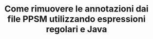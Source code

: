 ---
############################# Static ############################
layout: "auto-gen-gist"
draft: false
path: "it/redaction/java/annotation/ppsm"
otherformats: CSV DOC DOCM DOCX DOT DOTM DOTX PDF POT POTM PPS PPSX PPT PPTM PPTX RTF XLS XLSM XLSX XLT XLTM XLTX  

############################# Head ############################
head_title: "Oscura annotazioni PPSM tramite espressione regolare in Java"
head_description: "GroupDocs.Redactionl'Java API consente agli sviluppatori di oscurare annotazioni da PDF DOC DOCX RTF XLSX CSV PPT PPTX e immagini utilizzando espressioni regolari in Java"

############################# Header ############################
title: "Come rimuovere le annotazioni dai file PPSM utilizzando espressioni regolari e Java"
description: "GroupDocs.RedactionL'Java API consente di oscurare, nascondere o rimuovere commenti sensibili da documenti di elaborazione testi, fogli di lavoro, presentazioni, PDFe immagini utilizzando espressioni regolari."

################### SubMenu/Download Button #####################
button:
    enable: true

############################# About ############################
about:
    enable: true
    title: "Cos'è la sanificazione dei commenti?"
    content: |
        La redazione o sanificazione del testo è il processo di rimozione delle annotazioni riservate o indesiderate dai documenti digitali lasciando intatto il resto del documento o paragrafo che lo contiene. La redazione aiuta gli utenti e l'organizzazione a proteggere le proprie informazioni sensibili nascondendole o rimuovendole in modo permanente. Utilizzando GroupDocs.Redaction Java gli utenti dell'API possono ora oscurare, nascondere o rimuovere testo riservato da documenti di elaborazione testi, fogli di lavoro, presentazioni, PDF e file di immagini raster. L'API fornisce un'ampia gamma di opzioni e metodi per la redazione di informazioni private nei documenti. Supporta la ricerca e la redazione utilizzando espressioni regolari, l'uso di redazioni testuali (codici di esenzione) o grafiche (rettangoli colorati) e molto altro. Allora perché non provare ad automatizzare il processo di redazione dei documenti scaricando l'API ed esplorandone le funzionalità di base e avanzate.

############################# Steps ############################
steps:
    enable: true
    block:
    - title_left: "Oscura annotazioni PPSM utilizzando le espressioni regolari in Java"
      content_left: |
        GroupDocs.Redaction consente di oscurare facilmente dati di natura sensibile o privata dai tuoi documenti. Il caso di redazione più popolare è rimuovere un'annotazione da un documento. 

        Il seguente codice può essere utilizzato per applicare la redazione delle annotazioni a un documento utilizzando un'espressione regolare. Consente agli utenti di sostituire tutti i commenti, facendo riferimento a "john" con un "[redatto]" come codice di esenzione,

      title_right: "Rimuovi dati sensibili da PPSM commenti"
      content_right: |
        * Crea un'istanza della classe [Redactor](https://apireference.groupdocs.com/redaction/java/com.groupdocs.redaction/Redactor) e carica il file PPSM
        * Crea un'istanza della classe [AnnotationRedaction](https://apireference.groupdocs.com/redaction/java/com.groupdocs.redaction.redactions/AnnotationRedaction)
        * Chiama il metodo redactor.apply con l'oggetto della classe AnnotationRedaction
        * Chiama il metodo redactor.save per salvare le modifiche 

      gisthash: "75d727ec8cec6c416b307caeee59f44b"
      gistfile: "AnnotationDaction.java"
      
    - title_left: "Requisiti di sistema"
      content_left: |
        GroupDocs.Redaction for Java Le API sono supportate su tutte le principali piattaforme e sistemi operativi. Per una guida completa ai requisiti di sistema, visita [requisiti di sistema](https://docs.groupdocs.com/redaction/java/system-requirements) Prima di eseguire il codice seguente, assicurati di avere i seguenti prerequisiti installati sul tuo sistema :
        * Sistemi operativi: Microsoft Windows, Linux, Macsistema operativo
        * Ambiente di sviluppo: NetBeans, Intellij IDEA, Eclipse ecc
        * Java Ambiente di runtime: J2SE 6.0 e versioni successive
        * Ottieni l'ultima versione di GroupDocs.Redaction for Java da [Maven](https://repository.groupdocs.com/webapp/#/artifacts/browse/tree/General/repo/com/groupdocs/groupdocs-redaction)
        
      title_right: "Come usare GroupDocs.Redaction?"
      content_right: |
        * Consenti agli utenti di aggiungere formati di documenti personalizzati e tipi di redazioni
        * Non è necessario alcun software aggiuntivo per rimuovere le informazioni sensibili
        * Possibilità di impostare il documento di rendering dell'intervallo di pagine come PDF
        * Un modo semplice per redigere diversi tipi di metadati: nome dell'autore, versione, titolo, oggetto, descrizione e molti altri
        * Estrazione delle informazioni sul documento: tipo di file, numero di pagine, ecc.

############################# Demos ############################
demos:
    enable: true
############################# About Formats ############################
about_formats:
    enable: true
############################# More Formats ############################
more_formats:
    enable: true

############################# Back to top ###############################
back_to_top:
    enable: true
---